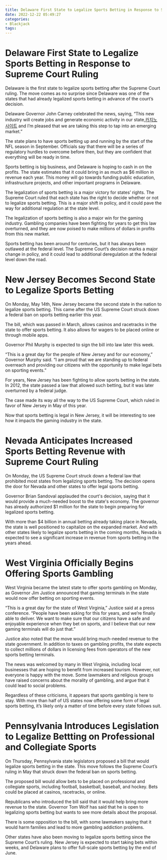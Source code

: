 ```yaml
---
title: Delaware First State to Legalize Sports Betting in Response to Supreme Court Ruling
date: 2022-12-22 05:49:27
categories:
- Blackjack
tags:
---
```



#  Delaware First State to Legalize Sports Betting in Response to Supreme Court Ruling

Delaware is the first state to legalize sports betting after the Supreme Court ruling. The move comes as no surprise since Delaware was one of the states that had already legalized sports betting in advance of the court’s decision.

Delaware Governor John Carney celebrated the news, saying, “This new industry will create jobs and generate economic activity in our state,[카지노 사이트](https://choegocasino.com/) and I’m pleased that we are taking this step to tap into an emerging market.”

The state plans to have sports betting up and running by the start of the NFL season in September. Officials say that there will be a series of regulatory hurdles to overcome before then, but they are confident that everything will be ready in time.

Sports betting is big business, and Delaware is hoping to cash in on the profits. The state estimates that it could bring in as much as $6 million in revenue each year. This money will go towards funding public education, infrastructure projects, and other important programs in Delaware.

The legalization of sports betting is a major victory for states’ rights. The Supreme Court ruled that each state has the right to decide whether or not to legalize sports betting. This is a major shift in policy, and it could pave the way for additional regulation at the state level.

The legalization of sports betting is also a major win for the gaming industry. Gambling companies have been fighting for years to get this law overturned, and they are now poised to make millions of dollars in profits from this new market.

Sports betting has been around for centuries, but it has always been outlawed at the federal level. The Supreme Court’s decision marks a major change in policy, and it could lead to additional deregulation at the federal level down the road.

#  New Jersey Becomes Second State to Legalize Sports Betting

On Monday, May 14th, New Jersey became the second state in the nation to legalize sports betting. This came after the US Supreme Court struck down a federal ban on sports betting earlier this year.

The bill, which was passed in March, allows casinos and racetracks in the state to offer sports betting. It also allows for wagers to be placed online or through mobile apps.

Governor Phil Murphy is expected to sign the bill into law later this week.

“This is a great day for the people of New Jersey and for our economy,” Governor Murphy said. “I am proud that we are standing up to federal overreach and providing our citizens with the opportunity to make legal bets on sporting events.”


For years, New Jersey has been fighting to allow sports betting in the state. In 2012, the state passed a law that allowed such betting, but it was later overturned by a federal judge.

The case made its way all the way to the US Supreme Court, which ruled in favor of New Jersey in May of this year.

Now that sports betting is legal in New Jersey, it will be interesting to see how it impacts the gaming industry in the state.

#  Nevada Anticipates Increased Sports Betting Revenue with Supreme Court Ruling

On Monday, the US Supreme Court struck down a federal law that prohibited most states from legalizing sports betting. The decision opens the door for Nevada and other states to offer legal sports betting.

Governor Brian Sandoval applauded the court's decision, saying that it would provide a much-needed boost to the state's economy. The governor has already authorized $1 million for the state to begin preparing for legalized sports betting.

With more than $4 billion in annual betting already taking place in Nevada, the state is well positioned to capitalize on the expanded market. And with other states likely to legalize sports betting in the coming months, Nevada is expected to see a significant increase in revenue from sports betting in the years ahead.

#  West Virginia Officially Begins Offering Sports Gambling

West Virginia became the latest state to offer sports gambling on Monday, as Governor Jim Justice announced that gaming terminals in the state would now offer betting on sporting events.

“This is a great day for the state of West Virginia,” Justice said at a press conference. “People have been asking for this for years, and we’re finally able to deliver. We want to make sure that our citizens have a safe and enjoyable experience when they bet on sports, and I believe that our new gaming terminals will do just that.”

Justice also noted that the move would bring much-needed revenue to the state government. In addition to taxes on gambling profits, the state expects to collect millions of dollars in licensing fees from operators of the new sports betting terminals.

The news was welcomed by many in West Virginia, including local businesses that are hoping to benefit from increased tourism. However, not everyone is happy with the move. Some lawmakers and religious groups have raised concerns about the morality of gambling, and argue that it could lead to social problems.

Regardless of these criticisms, it appears that sports gambling is here to stay. With more than half of US states now offering some form of legal sports betting, it’s likely only a matter of time before every state follows suit.

#  Pennsylvania Introduces Legislation to Legalize Bettting on Professional and Collegiate Sports

On Thursday, Pennsylvania state legislators proposed a bill that would legalize sports betting in the state. This move follows the Supreme Court’s ruling in May that struck down the federal ban on sports betting.

The proposed bill would allow bets to be placed on professional and collegiate sports, including football, basketball, baseball, and hockey. Bets could be placed at casinos, racetracks, or online.

Republicans who introduced the bill said that it would help bring more revenue to the state. Governor Tom Wolf has said that he is open to legalizing sports betting but wants to see more details about the proposal.

There is some opposition to the bill, with some lawmakers saying that it would harm families and lead to more gambling addiction problems.

Other states have also been moving to legalize sports betting since the Supreme Court’s ruling. New Jersey is expected to start taking bets within weeks, and Delaware plans to offer full-scale sports betting by the end of June.